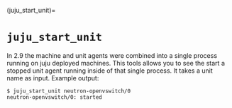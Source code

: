 (juju_start_unit)=
# `juju_start_unit`

In 2.9 the machine and unit agents were combined into a single process running on juju deployed machines. This tools allows you to see the start a stopped unit agent running inside of that single process.  It takes a unit name as input. Example output:

```text
$ juju_start_unit neutron-openvswitch/0
neutron-openvswitch/0: started
```
